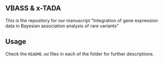 ## VBASS & x-TADA

  This is the repository for our manuscript "Integration of gene expression data in Bayesian association analysis of rare variants"
  
## Usage
  
  Check the `README.md` files in each of the folder for further descriptions.
  

